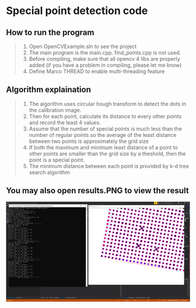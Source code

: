# Special point detection code
## How to run the program

> 1. Open OpenCVExample.sln to see the project
> 2. The main program is the main.cpp. find_points.cpp is not used. 
> 3. Before compiling, make sure that all opencv 4 libs are properly added (if you have a problem in compiling, please let me know)
> 4. Define Marco THREAD to enable multi-threading feature

## Algorithm explaination

> 1. The algorithm uses circular hough transform to detect the dots in the calibration image.
> 2. Then for each point, calculate its distance to every other points and record the least 4 values.
> 3. Assume that the number of special points is much less than the number of regular points so the average of the least distance between two points is approximately the grid size 
> 4. If both the maximum and minimum least distance of a point to other points are smaller than the grid size by a theshold, then the point is a special point.
> 5. The minimum distance between each point is provided by k-d tree search algorithm

## You may also open results.PNG to view the result

<img src="images/results.PNG">
